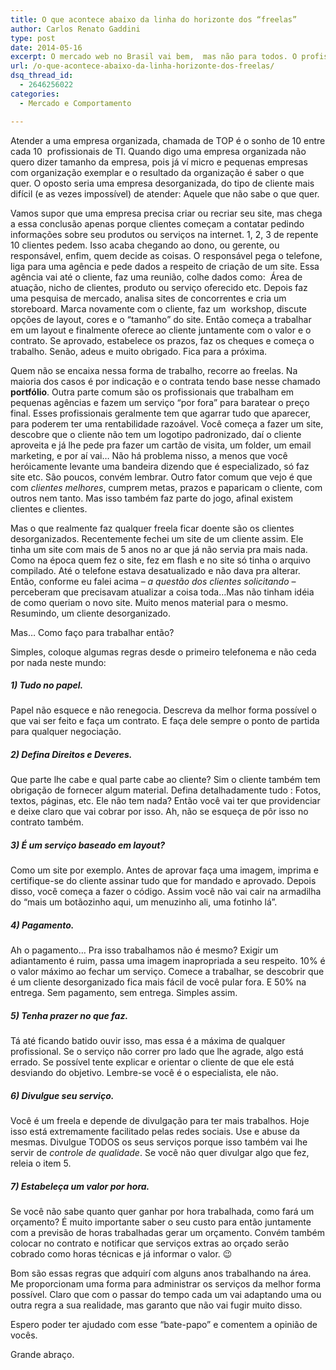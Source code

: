 ```yaml
---
title: O que acontece abaixo da linha do horizonte dos “freelas”
author: Carlos Renato Gaddini
type: post
date: 2014-05-16
excerpt: O mercado web no Brasil vai bem,  mas não para todos. O profissionais autônomos conhecidos como free-lancers ou popularmente “freelas” atendem um nicho de mercado que é ignorado pelas agências de publicidade mas enfrentam cada coisa…
url: /o-que-acontece-abaixo-da-linha-horizonte-dos-freelas/
dsq_thread_id:
  - 2646256022
categories:
  - Mercado e Comportamento

---
```

Atender a uma empresa organizada, chamada de TOP é o sonho de 10 entre cada 10  profissionais de TI. Quando digo uma empresa organizada não quero dizer tamanho da empresa, pois já ví micro e pequenas empresas com organização exemplar e o resultado da organização é saber o que quer. O oposto seria uma empresa desorganizada, do tipo de cliente mais difícil (e as vezes impossível) de atender: Aquele que não sabe o que quer.
  
Vamos supor que uma empresa precisa criar ou recriar seu site, mas chega a essa conclusão apenas porque clientes começam a contatar pedindo informações sobre seu produtos ou serviços na internet. 1, 2, 3 de repente 10 clientes pedem. Isso acaba chegando ao dono, ou gerente, ou responsável, enfim, quem decide as coisas. O responsável pega o telefone, liga para uma agência e pede dados a respeito de criação de um site. Essa agência vai até o cliente, faz uma reunião, colhe dados como:  Área de atuação, nicho de clientes, produto ou serviço oferecido etc. Depois faz uma pesquisa de mercado, analisa sites de concorrentes e cria um storeboard. Marca novamente com o cliente, faz um  workshop, discute opções de layout, cores e o “tamanho” do site. Então começa a trabalhar em um layout e finalmente oferece ao cliente juntamente com o valor e o contrato. Se aprovado, estabelece os prazos, faz os cheques e começa o trabalho. Senão, adeus e muito obrigado. Fica para a próxima.

Quem não se encaixa nessa forma de trabalho, recorre ao freelas. Na maioria dos casos é por indicação e o contrata tendo base nesse chamado **portfólio**. Outra parte comum são os profissionais que trabalham em pequenas agências e fazem um serviço “por fora” para baratear o preço final. Esses profissionais geralmente tem que agarrar tudo que aparecer, para poderem ter uma rentabilidade razoável. Você começa a fazer um site, descobre que o cliente não tem um logotipo padronizado, daí o cliente aproveita e já lhe pede pra fazer um cartão de visita, um folder, um email marketing, e por aí vai&#8230; Não há problema nisso, a menos que você heróicamente levante uma bandeira dizendo que é especializado, só faz site etc. São poucos, convém lembrar. Outro fator comum que vejo é que com _clientes melhores_, cumprem metas, prazos e paparicam o cliente, com outros nem tanto. Mas isso também faz parte do jogo, afinal existem clientes e clientes.

Mas o que realmente faz qualquer freela ficar doente são os clientes desorganizados. Recentemente fechei um site de um cliente assim. Ele tinha um site com mais de 5 anos no ar que já não servia pra mais nada. Como na época quem fez o site, fez em flash e no site só tinha o arquivo compilado. Até o telefone estava desatualizado e não dava pra alterar. Então, conforme eu falei acima &#8211; _a questão dos clientes solicitando_ &#8211; perceberam que precisavam atualizar a coisa toda&#8230;Mas não tinham idéia de como queriam o novo site. Muito menos material para o mesmo. Resumindo, um cliente desorganizado.

Mas&#8230; Como faço para trabalhar então?

Simples, coloque algumas regras desde o primeiro telefonema e não ceda por nada neste mundo:

##### 1) Tudo no papel.

Papel não esquece e não renegocia. Descreva da melhor forma possível o que vai ser feito e faça um contrato. E faça dele sempre o ponto de partida para qualquer negociação.

##### 2) Defina Direitos e Deveres.

Que parte lhe cabe e qual parte cabe ao cliente? Sim o cliente também tem obrigação de fornecer algum material. Defina detalhadamente tudo : Fotos, textos, páginas, etc. Ele não tem nada? Então você vai ter que providenciar e deixe claro que vai cobrar por isso. Ah, não se esqueça de pôr isso no contrato também.

##### 3) É um serviço baseado em layout?

Como um site por exemplo. Antes de aprovar faça uma imagem, imprima e certifique-se do cliente assinar tudo que for mandado e aprovado. Depois disso, você começa a fazer o código. Assim você não vai cair na armadilha do “mais um botãozinho aqui, um menuzinho ali, uma fotinho lá”.

##### 4) Pagamento.

Ah o pagamento… Pra isso trabalhamos não é mesmo? Exigir um adiantamento é ruim, passa uma imagem inapropriada a seu respeito. 10% é o valor máximo ao fechar um serviço. Comece a trabalhar, se descobrir que é um cliente desorganizado fica mais fácil de você pular fora. E 50% na entrega. Sem pagamento, sem entrega. Simples assim.

##### 5) Tenha prazer no que faz.

Tá até ficando batido ouvir isso, mas essa é a máxima de qualquer profissional. Se o serviço não correr pro lado que lhe agrade, algo está errado. Se possível tente explicar e orientar o cliente de que ele está desviando do objetivo. Lembre-se você é o especialista, ele não.

##### 6) Divulgue seu serviço.

Você é um freela e depende de divulgação para ter mais trabalhos. Hoje isso está extremamente facilitado pelas redes sociais. Use e abuse da mesmas. Divulgue TODOS os seus serviços porque isso também vai lhe servir de _controle de qualidade_. Se você não quer divulgar algo que fez, releia o item 5.

##### 7) Estabeleça um valor por hora.

Se você não sabe quanto quer ganhar por hora trabalhada, como fará um orçamento? É muito importante saber o seu custo para então juntamente com a previsão de horas trabalhadas gerar um orçamento. Convém também colocar no contrato e notificar que serviços extras ao orçado serão cobrado como horas técnicas e já informar o valor. 😉

Bom são essas regras que adquirí com alguns anos trabalhando na área. Me proporcionam uma forma para administrar os serviços da melhor forma possível. Claro que com o passar do tempo cada um vai adaptando uma ou outra regra a sua realidade, mas garanto que não vai fugir muito disso.

Espero poder ter ajudado com esse “bate-papo” e comentem a opinião de vocês.

Grande abraço.